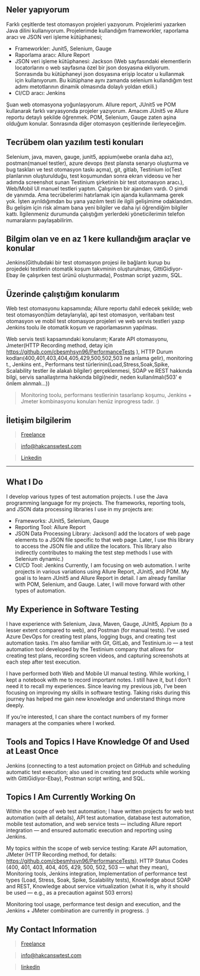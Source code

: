 ## Neler yapıyorum
Farklı çeşitlerde test otomasyon projeleri yazıyorum. Projelerimi yazarken Java dilini kullanıyorum.
Projelerimde kullandığım frameworkler, raporlama aracı ve JSON veri işleme kütüphanesi;
- Frameworkler: Junit5, Selenium, Gauge
- Raporlama aracı: Allure Report
- JSON veri işleme kütüphanesi: Jackson (Web sayfasındaki elementlerin locatorlarını o web sayfasına özel bir json dosyasına ekliyorum. Sonrasında bu kütüphaneyi json dosyasına erişip locator u kullanmak için kullanıyorum. Bu kütüphane aynı zamanda selenium kullandığım test adımı metotlarının dinamik olmasında dolaylı yoldan etkili.)
- CI/CD aracı: Jenkins
  
Şuan web otomasyona yoğunlaşıyorum. Allure report, JUnit5 ve POM kullanarak farklı varyasyonda projeler yazıyorum. Amacım JUnit5 ve Allure reportu detaylı şekilde öğrenmek. POM, Selenium, Gauge zaten aşina olduğum konular. Sonrasında diğer otomasyon çeşitlerinde ilerleyeceğim.

## Tecrübem olan yazılım testi konuları
Selenium, java, maven, gauge, junit5, appium(webe oranla daha az), postman(manuel testler), azure devops (test plansta senaryo oluşturma ve bug taskları ve test otomasyon taskı açma), git, gitlab, Testinium io(Test planlarının oluşturulduğu, test koşumundan sonra ekran videosu ve her adımda screenshot sunan Testinium şirketinin bir test otomasyon aracı.), Web/Mobil UI manuel testleri yaptım. Çalışırken bir ajandam vardı. O şimdi de yanımda. Ama tecrübelerimi hatırlamak için ajanda kullanmama gerek yok. İşten ayrıldığımdan bu yana yazılım testi ile ilgili gelişimime odaklandım. Bu gelişim için risk almam bana yeni bilgiler ve daha iyi öğrendiğim bilgiler kattı. İlgilenmeniz durumunda çalıştığım yerlerdeki yöneticilerimin telefon numaralarını paylaşabilirim.
## Bilgim olan ve en az 1 kere kullandığım araçlar ve konular
Jenkins(Githubdaki bir test otomasyon projesi ile bağlantı kurup bu projedeki testlerin otomatik koşum takvminin oluşturulması, GittiGidiyor-Ebay ile çalışırken test ürünü oluşturmada), Postman script yazımı, SQL.

## Üzerinde çalıştığım konularım
Web test otomasyonu kapsamında; Allure reportu dahil edecek şekilde; web test otomasyon(tüm detaylarıyla), api test otomasyon, veritabanı test otomasyon ve mobil test otomasyon projeleri ve web servis testleri yazıp Jenkins toolu ile otomatik koşum ve raporlamasının yapılması.

Web servis testi kapsamındaki konularım;
Karate API otomasyonu, Jmeter(HTTP Recording method, detay için https://github.com/cbesmhsyn96/PerformanceTests ), HTTP Durum kodları(400,401,403,404,405,429,500,502,503 ne anlama gelir), monitoring t., Jenkins ent., Performans test türlerinin(Load,Stress,Soak,Spike, Scalability testler ile alakalı bilgiler) gerçeklenmesi, SOAP ve REST hakkında bilgi, servis sanallaştırma hakkında bilgi(nedir, neden kullanılmalı(503' e önlem alınmalı...))

> Monitoring toolu, performans testlerinin tasarlanıp koşumu, Jenkins + Jmeter kombinasyonu konuları henüz inprogress tadır. :)


## İletişim bilgilerim
> [Freelance](https://www.hakcanswtest.com)

> info@hakcanswtest.com

> [Linkedin](https://www.linkedin.com/in/huseyinakcan34/)
----------------------------------------------------------------------------------------------------------------------------------
## What I Do
I develop various types of test automation projects. I use the Java programming language for my projects.
The frameworks, reporting tools, and JSON data processing libraries I use in my projects are:

- Frameworks: JUnit5, Selenium, Gauge
- Reporting Tool: Allure Report
- JSON Data Processing Library: Jackson(I add the locators of web page elements to a JSON file specific to that web page. Later, I use this library to access the JSON file and utilize the locators. This library also indirectly contributes to making the test step methods I use with Selenium dynamic.)
- CI/CD Tool: Jenkins
Currently, I am focusing on web automation. I write projects in various variations using Allure Report, JUnit5, and POM. My goal is to learn JUnit5 and Allure Report in detail. I am already familiar with POM, Selenium, and Gauge. Later, I will move forward with other types of automation.

## My Experience in Software Testing
I have experience with Selenium, Java, Maven, Gauge, JUnit5, Appium (to a lesser extent compared to web), and Postman (for manual tests). I’ve used Azure DevOps for creating test plans, logging bugs, and creating test automation tasks. I’m also familiar with Git, GitLab, and Testinium.io — a test automation tool developed by the Testinium company that allows for creating test plans, recording screen videos, and capturing screenshots at each step after test execution.

I have performed both Web and Mobile UI manual testing. While working, I kept a notebook with me to record important notes. I still have it, but I don't need it to recall my experiences. Since leaving my previous job, I’ve been focusing on improving my skills in software testing. Taking risks during this journey has helped me gain new knowledge and understand things more deeply.

If you’re interested, I can share the contact numbers of my former managers at the companies where I worked.

## Tools and Topics I Have Knowledge Of and Used at Least Once
Jenkins (connecting to a test automation project on GitHub and scheduling automatic test execution; also used in creating test products while working with GittiGidiyor-Ebay), Postman script writing, and SQL.

## Topics I Am Currently Working On
Within the scope of web test automation; I have written projects for web test automation (with all details), API test automation, database test automation, mobile test automation, and web service tests — including Allure report integration — and ensured automatic execution and reporting using Jenkins.

My topics within the scope of web service testing:
Karate API automation, JMeter (HTTP Recording method, for details: https://github.com/cbesmhsyn96/PerformanceTests),
HTTP Status Codes (400, 401, 403, 404, 405, 429, 500, 502, 503 — what they mean),
Monitoring tools, Jenkins integration,
Implementation of performance test types (Load, Stress, Soak, Spike, Scalability tests),
Knowledge about SOAP and REST,
Knowledge about service virtualization (what it is, why it should be used — e.g., as a precaution against 503 errors)

Monitoring tool usage, performance test design and execution, and the Jenkins + JMeter combination are currently in progress. :)



## My Contact Information
> [Freelance](https://www.hakcanswtest.com)

> info@hakcanswtest.com

> [linkedin](https://www.linkedin.com/in/huseyinakcan34/)
